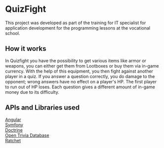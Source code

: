 # QuizFight
This project was developed as part of the training for IT specialist for application development for the programming lessons at the vocational school.

## How it works
In Quizfight you have the possibility to get various items like armor or weapons, you can either get them from Lootboxes or buy them via in-game currency. With the help of this equipment, you then fight against another player in a quiz. If you answer a question correctly, you do damage to the opponent; wrong answers have no effect on a player's HP. The first player to run out of HP loses. Each question gives a different amount of in-game money due to its difficulty.

## APIs and Libraries used
[Angular](https://angular.io)  
[Symfony](https://symfony.com)  
[Doctrine](https://www.doctrine-project.org)  
[Open Trivia Database](https://opentdb.com/api_config.php)  
[Ratchet](http://socketo.me)  

